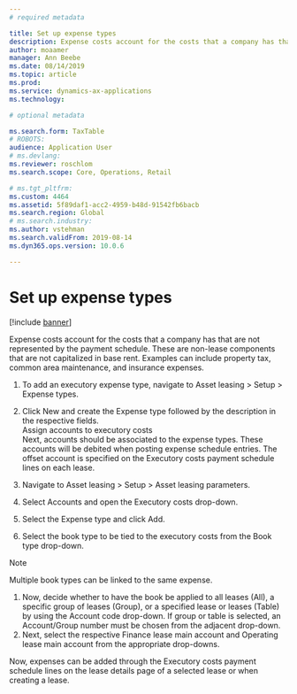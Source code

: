 ```yaml
---
# required metadata

title: Set up expense types
description: Expense costs account for the costs that a company has that are not represented by the payment schedule. These are non-lease components that are not capitalized in base rent.
author: moaamer
manager: Ann Beebe
ms.date: 08/14/2019
ms.topic: article
ms.prod: 
ms.service: dynamics-ax-applications
ms.technology: 

# optional metadata

ms.search.form: TaxTable
# ROBOTS: 
audience: Application User
# ms.devlang: 
ms.reviewer: roschlom
ms.search.scope: Core, Operations, Retail

# ms.tgt_pltfrm: 
ms.custom: 4464
ms.assetid: 5f89daf1-acc2-4959-b48d-91542fb6bacb
ms.search.region: Global
# ms.search.industry: 
ms.author: vstehman
ms.search.validFrom: 2019-08-14
ms.dyn365.ops.version: 10.0.6

---
```


# Set up expense types

[!include [banner](../includes/banner.md)]

Expense costs account for the costs that a company has that are not represented by the payment schedule. These are non-lease components that are not capitalized in base rent. Examples can include property tax, common area maintenance, and insurance expenses.

1.	To add an executory expense type, navigate to Asset leasing > Setup > Expense types.
2.	Click New and create the Expense type followed by the description in the respective fields.<br>
Assign accounts to executory costs <br>
Next, accounts should be associated to the expense types. These accounts will be debited when posting expense schedule entries. The offset account is specified on the Executory costs payment schedule lines on each lease.

1.	Navigate to Asset leasing > Setup > Asset leasing parameters.
2.	Select Accounts and open the Executory costs drop-down.
3.	Select the Expense type and click Add.
4.	Select the book type to be tied to the executory costs from the Book type drop-down.

> [!Note]
> Multiple book types can be linked to the same expense.

1.	Now, decide whether to have the book be applied to all leases (All), a specific group of leases (Group), or a specified lease or leases (Table) by using the Account code drop-down. If group or table is selected, an Account/Group number must be chosen from the adjacent drop-down.
2.	Next, select the respective Finance lease main account and Operating lease main account from the appropriate drop-downs.

Now, expenses can be added through the Executory costs payment schedule lines on the lease details page of a selected lease or when creating a lease.

